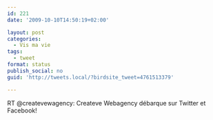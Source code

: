 ```yaml
---
id: 221
date: '2009-10-10T14:50:19+02:00'

layout: post
categories:
  - Vis ma vie
tags:
  - tweet
format: status
publish_social: no
guid: 'http://tweets.local/?birdsite_tweet=4761513379'

---
```


RT @createvewagency: Createve Webagency débarque sur Twitter et Facebook!